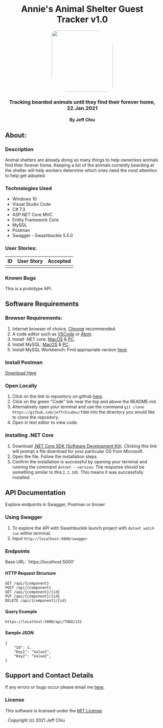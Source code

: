 <div align="center">

# Annie's Animal Shelter Guest Tracker v1.0

</div>

<div align="center">
<img src="https://github.com/jeffchiudev.png" width="200px" height="auto" style="border-radius: 15px 50px;">

</div>
<h3 align="center">Tracking boarded animals until they find their forever home, 22.Jan.2021</h3>
<h4 align="center"> By Jeff Chiu</h4>


## About: 

### Description

Animal shelters are already doing so many things to help ownerless animals find thier forever home.  Keeping a  list of the animals currently boarding at the shelter will help workers determine which ones need the most attention to help get adopted.  

### Technologies Used

- Windows 10
- Visual Studio Code
- C# 7.3
- ASP.NET Core MVC
- Entity Framework Core
- MySQL
- Postman
- Swagger - Swashbuckle 5.5.0

### User Stories:
| ID | User Story | Accepted |
| :--------: | :------: | :-------: |
||||

### Known Bugs

This is a prototype API.

## Software Requirements

### Browser Requirements: 
1. Internet browser of choice, [Chrome](https://www.google.com/chrome/?brand=CHBD&brand=FHFK&gclid=CjwKCAiA_9r_BRBZEiwAHZ_v19Z0_XYzZ8NiG2AyZJ9A8ZVQjOBCYIuyRcS3Muc41TZCA_PL0n3s6hoCiaEQAvD_BwE&gclsrc=aw.ds) recommended.
2. A code editor such as [VSCode](https://code.visualstudio.com/) or [Atom](https://atom.io/).
3. Install .NET core: [MacOS](https://dotnet.microsoft.com/download/thank-you/dotnet-sdk-2.2.106-macos-x64-installer) & [PC](https://dotnet.microsoft.com/download/thank-you/dotnet-sdk-2.2.203-windows-x64-installer).
4. Install MySQL: [MacOS](https://dev.mysql.com/downloads/file/?id=484914) & [PC](https://dev.mysql.com/downloads/file/?id=484919).
5. Install MySQL Workbench: Find appropriate version [here](https://dev.mysql.com/downloads/workbench/).

### Install Postman

[Download Here](https://www.postman.com/downloads/)

### Open Locally

1. Click on the link to repository on github [here](https://github.com/jeffchiudev/TODO). 
2. Click on the green "Code" link near the top and above the README.md.
3. Alternatively open your terminal and use the command `git clone https://github.com/jeffchiudev/TODO` into the directory you would like to clone the repository.
4. Open in text editor to view code.

### Installing .NET Core

1. Download [.NET Core SDK (Software Development Kit)](https://dotnet.microsoft.com/download/thank-you/dotnet-sdk-2.2.106-macos-x64-installer). Clicking this link will prompt a file download for your particular OS from Microsoft.
2. Open the file. Follow the installation steps.
3. Confirm the installation is successful by opening your terminal and running the command `dotnet --version`. The response should be something similar to this:`2.2.105`. This means it was successfully installed.

## API Documentation

Explore endpoints in Swagger, Postman or broser

### Using Swagger

1. To explore the API with Swashbuckle launch project with `dotnet watch run` within terminal.
2. Input `http://localhost:5000/swagger`

### Endpoints

Base URL: `https://localhost:5000'

#### HTTP Request Structure
```
GET /api/{component}
POST /api/{component}
GET /api/{component}/{id}
PUT /api/{component}/{id}
DELETE /api/{component}/{id}
```

#### Query Example
```
https://localhost:5000/api/TODO/131
```

#### Sample JSON
```
{
    "Id": 1,
    "Key1": "Value1",
    "Key2": "Value2",
}
```
## Support and Contact Details

If any errors or bugs occur please email me [here](jeffchiudev@gmail.com).

### License

This software is licensed under the [MIT License](https://choosealicense.com/licenses/mit/).

<img src="https://apprecs.org/gp/images/app-icons/300/7c/air.capoo.jpg" width="1%" height="auto" style="border-radius: 50%"> Copyright (c) 2021 Jeff Chiu 